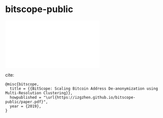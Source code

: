 # bitscope-public

![Paper](paper.pdf)

cite:

```
@misc{bitscope,
  title = {{BitScope: Scaling Bitcoin Address De-anonymization using
Multi-Resolution Clustering}},
  howpublished = "\url{https://izgzhen.github.io/bitscope-public/paper.pdf}",
  year = {2019},
}
```
